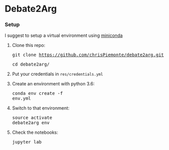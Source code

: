 # Debate2Arg

### Setup
I suggest to setup a virtual environment using [miniconda](http://conda.pydata.org/miniconda.html)

1. Clone this repo:  <pre>git clone https://github.com/chrisPiemonte/debate2arg.git</pre> <pre>cd debate2arg/</pre>

2. Put your credentials in ```res/credentials.yml```

3. Create an environment with python 3.6: <pre>conda env create -f env.yml</pre>

4. Switch to that environment: <pre>source activate debate2arg_env</pre>

5. Check the notebooks: <pre>jupyter lab</pre>
